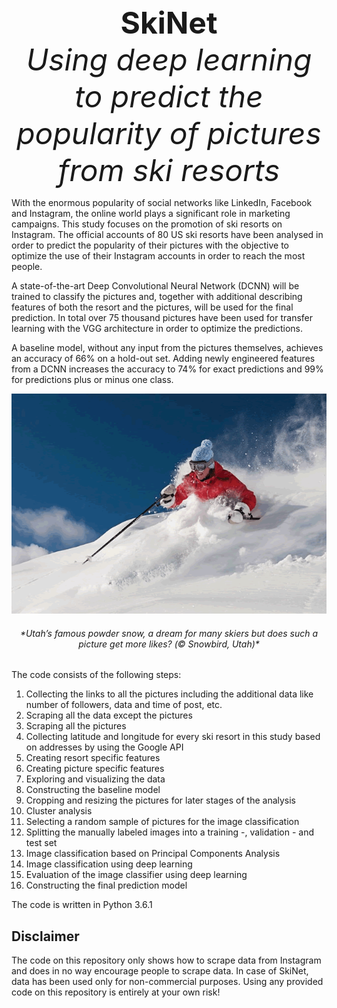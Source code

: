 <div align = "center"><font size = "40px"><b>SkiNet</b></font size><br>
<font size = "30px"><i>Using deep learning to predict the popularity of pictures from ski resorts</i></font size></div>

With the enormous popularity of social networks like LinkedIn, Facebook and Instagram, the online world plays a significant role in marketing campaigns. This study focuses on the promotion of ski resorts on Instagram. The official accounts of 80 US ski resorts have been analysed in order to predict the popularity of their pictures with the objective to optimize the use of their Instagram accounts in order to reach the most people.

A state-of-the-art Deep Convolutional Neural Network (DCNN) will be trained to classify the pictures and, together with additional describing features of both the resort and the pictures, will be used for the final prediction. In total over 75 thousand pictures have been used for transfer learning with the VGG architecture in order to optimize the predictions.

A baseline model, without any input from the pictures themselves, achieves an accuracy of 66% on a hold-out set. Adding newly engineered features from a DCNN increases the accuracy to 74% for exact predictions and 99% for predictions plus or minus one class.

<div align = "center"><img src = "foto_Snowbird.gif"></img><br><H6>*Utah’s famous powder snow, a dream for many skiers but does such a picture get more likes? (© Snowbird, Utah)*</H6></div>

The code consists of the following steps:
<ol>
  <li>Collecting the links to all the pictures including the additional data like number of followers, data and time of post, etc.</li>
  <li>Scraping all the data except the pictures</li>
  <li>Scraping all the pictures</li>
  <li>Collecting latitude and longitude for every ski resort in this study based on addresses by using the Google API</li>
  <li>Creating resort specific features</li>
  <li>Creating picture specific features</li>
  <li>Exploring and visualizing the data</li>
  <li>Constructing the baseline model</li>
  <li>Cropping and resizing the pictures for later stages of the analysis</li>
  <li>Cluster analysis</li>
  <li>Selecting a random sample of pictures for the image classification</li>
  <li>Splitting the manually labeled images into a training -, validation - and test set</li>
  <li>Image classification based on Principal Components Analysis</li>
  <li>Image classification using deep learning</li>
  <li>Evaluation of the image classifier using deep learning</li>
  <li>Constructing the final prediction model</li>
</ol>

The code is written in Python 3.6.1


**Disclaimer**
-------------
The code on this repository only shows how to scrape data from Instagram and does in no way encourage people to scrape data. In case of SkiNet, data has been used only for non-commercial purposes. Using any provided code on this repository is entirely at your own risk!
